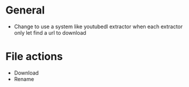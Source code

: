 # General
+ Change to use a system like youtubedl extractor when each extractor only let find a url to download

# File actions
+ Download
+ Rename